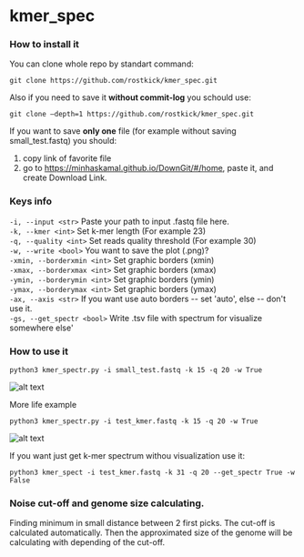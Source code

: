 # kmer_spec
### How to install it
You can clone whole repo by standart command:
```
git clone https://github.com/rostkick/kmer_spec.git
```
Also if you need to save it **without commit-log** you schould use:
```
git clone —depth=1 https://github.com/rostkick/kmer_spec.git
```
If you want to save **only one** file (for example without saving small_test.fastq) you should:
  1) copy link of favorite file
  2) go to https://minhaskamal.github.io/DownGit/#/home, paste it, and create Download Link.
### Keys info
  
  ```-i, --input <str>``` Paste your path to input .fastq file here.  
  ```-k, --kmer <int>``` Set k-mer length (For example 23)  
  ```-q, --quality <int>``` Set reads quality threshold (For example 30)  
  ```-w, --write <bool>``` You want to save the plot (.png)?   
  ```-xmin, --borderxmin <int>``` Set graphic borders (xmin)  
  ```-xmax, --borderxmax <int>``` Set graphic borders (xmax)  
  ```-ymin, --borderymin <int>``` Set graphic borders (ymin)  
  ```-ymax, --borderymax <int>``` Set graphic borders (ymax)  
  ```-ax, --axis <str>``` If you want use auto borders -- set 'auto', else -- don't use it.  
  ```-gs, --get_spectr <bool>``` Write .tsv file with spectrum for visualize somewhere else'
### How to use it
```
python3 kmer_spectr.py -i small_test.fastq -k 15 -q 20 -w True
```
![alt text](https://github.com/rostkick/kmer_spec/blob/master/small_test.fq_k15-q20.png)

More life example
```
python3 kmer_spectr.py -i test_kmer.fastq -k 15 -q 20 -w True
```
![alt text](https://github.com/rostkick/kmer_spec/blob/master/test_kmer.fastq_k15-q20.png)

If you want just get k-mer spectrum withou visualization use it:
```
python3 kmer_spect -i test_kmer.fastq -k 31 -q 20 --get_spectr True -w False
```
### Noise cut-off and genome size calculating.
Finding minimum in small distance between 2 first picks. The cut-off is calculated automatically.
Then the approximated size of the genome will be calculating with depending of the cut-off.
